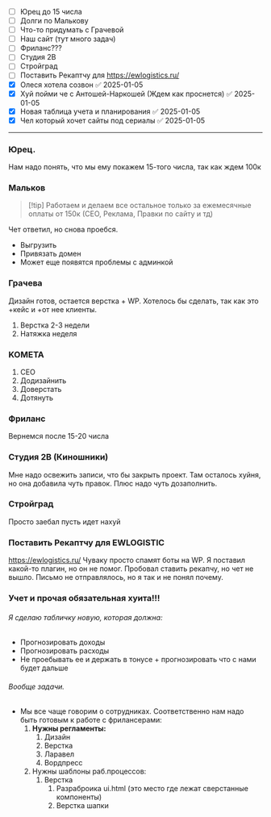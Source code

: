 - [ ] Юрец до 15 числа
- [ ] Долги по Малькову
- [ ] Что-то придумать с Грачевой
- [ ] Наш сайт (тут много задач)
- [ ] Фриланс??? 
- [ ] Студия 2В
- [ ] Стройград
- [ ] Поставить Рекаптчу для https://ewlogistics.ru/
- [x] Олеся хотела созвон ✅ 2025-01-05
- [x] Хуй пойми че с Антошей-Наркошей (Ждем как проснется) ✅ 2025-01-05
- [x] Новая таблица учета и планирования ✅ 2025-01-05
- [x] Чел который хочет сайты под сериалы ✅ 2025-01-05

---
### Юрец. 
Нам надо понять, что мы ему покажем 15-того числа, так как ждем 100к

### Мальков
>[!tip] Работаем и делаем все остальное только за ежемесячные оплаты от 150к (СЕО, Реклама, Правки по сайту и тд)

Чет ответил, но снова проебся.
- Выгрузить
- Привязать домен 
- Может еще появятся проблемы с админкой


### Грачева
Дизайн готов, остается верстка + WP. Хотелось бы сделать, так как это +кейс и +от нее клиенты. 

1. Верстка 2-3 недели
2. Натяжка неделя
### KOMETA 
1. СЕО
2. Додизайнить
3. Доверстать
4. Дотянуть


### Фриланс
Вернемся после 15-20 числа

### Студия 2В (Киношники)
Мне надо освежить записи, что бы закрыть проект. Там осталось хуйня, но она добавила чуть правок. Плюс надо чуть дозаполнить.

### Стройград
Просто заебал пусть идет нахуй

### Поставить Рекаптчу для EWLOGISTIC
https://ewlogistics.ru/ Чуваку просто спамят боты на WP. Я поставил какой-то плагин, но он не помог. Пробовал ставить рекапчу, но чет не вышло. Письмо не отправлялось, но я так и не понял почему.

### Учет и прочая обязательная хуита!!!
###### Я сделаю табличку новую, которая должна:
- Прогнозировать доходы
- Прогнозировать расходы
- Не проебывать ее и держать в тонусе + прогнозировать что с нами будет дальше

###### Вообще задачи.
- Мы все чаще говорим о сотрудниках. Соответственно нам надо быть готовым к работе с фрилансерами:
	1. **Нужны регламенты:**
		1. Дизайн
		2. Верстка
		3. Ларавел
		4. Вордпресс
	2. Нужны шаблоны раб.процессов:
		1. Верстка
			1. Разраброика ui.html (это место где лежат сверстанные компоненты)
			2. Верстка шапки